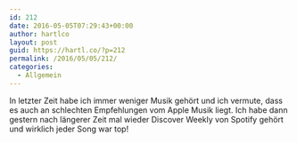 ```yaml
---
id: 212
date: 2016-05-05T07:29:43+00:00
author: hartlco
layout: post
guid: https://hartl.co/?p=212
permalink: /2016/05/05/212/
categories:
  - Allgemein
---
```

In letzter Zeit habe ich immer weniger Musik gehört und ich vermute, dass es auch an schlechten Empfehlungen vom Apple Musik liegt. Ich habe dann gestern nach längerer Zeit mal wieder Discover Weekly von Spotify gehört und wirklich jeder Song war top!